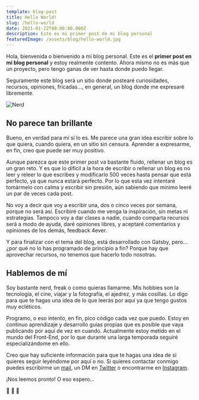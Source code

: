 ```yaml
---
template: blog-post
title: Hello World!
slug: /hello-world
date: 2021-01-22T00:00:00.000Z
description: Este es mi primer post de mi blog personal
featuredImage: /assets/blog/hello-world.jpg
---
```

Hola, bienvenida o bienvenido a mi blog personal. Este es el **primer post en mi blog personal** y estoy realmente contento. Ahora mismo no es más que un proyecto, pero tengo ganas de ver hasta donde puedo llegar. 

Seguramente este blog será un sitio donde postearé curiosidades, recursos, opiniones, fricadas..., en general, un blog donde me expresaré libremente.

![Nerd](/assets/blog/nerd_01.jpg "Nerd for live")

## No parece tan brillante

Bueno, en verdad para mí sí lo es. Me parece una gran idea escribir sobre lo que quiera, cuando quiera, en un sitio sin censura. Aprender a expresarme, en fin, creo que puede ser muy positivo.

Aunque parezca que este primer post va bastante fluido, rellenar un blog es un gran reto. Y es que lo difícil a la hora de escribir o rellenar un blog es no leer y releer lo que escribes y modificarlo 500 veces hasta pensar que está perfecto, ya que nunca estará perfecto. Por lo que esta vez intentaré tomármelo con calma y escribir sin presión, aún sabiendo que mínimo leeré un par de veces cada post.

No voy a decir que voy a escribir una, dos o cinco veces por semana, porque no será así. Escribiré cuando me venga la inspiración, sin metas ni estrategias. Tampoco voy a dar clases a nadie, cuando comparta recursos será a modo de ayuda, daré opiniones libres, y aceptaré comentarios y opiniones de los demás, feedback 4ever. 

Y para finalizar con el tema del blog, está desarrollado con Gatsby, pero... ¿por qué no lo has programado de principio a fin? Porque hay que aprovechar recursos, no tenemos que hacerlo todo nosotras.

## Hablemos de mí

Soy bastante nerd, freak o como quieras llamarme. Mis hobbies son la tecnología, el cine, viajar y la fotografía, el ajedrez, y más cosillas. Lo digo para que te hagas una idea de lo que leerás por aquí ya que tengo gustos muy ecléticos.

Programo, o eso intento, en fin, pico código cada vez que puedo. Estoy en continuo aprendizaje y desarrollo guías propias que es posible que vaya publicando por aquí de vez en cuando. Actualmente estoy metido en el mundo del Front-End, por lo que durante una larga temporada seguiré especializándome en ello. 

Creo que hay suficiente información para que te hagas una idea de si quieres seguir leyéndome por aquí o no. Si quieres contactar conmigo puedes escribirme un [mail](ramongomez.rgc@gmail.com), un DM en [Twitter](https://twitter.com/7omez) o encontrarme en [Instagram](https:instagram.com/gomezramon_).

¡Nos leemos pronto! O eso espero... 

👾 👾 👾